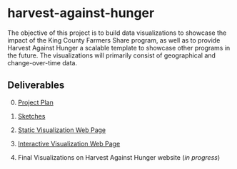 # harvest-against-hunger
The objective of this project is to build data visualizations to showcase the impact of the King County Farmers Share program, as well as to provide Harvest Against Hunger a scalable template to showcase other programs in the future. The visualizations will primarily consist of geographical and change-over-time data.

## Deliverables
0. [Project Plan](https://docs.google.com/document/d/1Sojg5kTlZZ5urzm4aZR27VEBhX6-xmbT7d9Q6ZgS70M/edit?usp=sharing)

1. [Sketches](https://docs.google.com/document/d/1UwTSg7AyYxYX5D5yZgieB2lnCiJY_ClDzHJI6s9X27Y/edit?usp=sharing)

2. [Static Visualization Web Page](https://jmaynard-zhang.github.io/harvest-against-hunger/)

3. [Interactive Visualization Web Page](https://maynard-zhang-uw.shinyapps.io/harvest-against-hunger/)

4. Final Visualizations on Harvest Against Hunger website (*in progress*)
